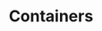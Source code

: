 ---
title: Containers
description: This is a category for all-things Containers and Containerization.
image: 
# Badge style
style:
    background: "#FFFFFF"
    color: "#000000"
---